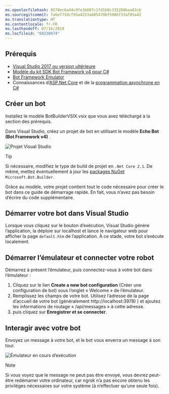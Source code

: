 ```yaml
---
ms.openlocfilehash: 0570ec6a44c9fe1b007c1fd1b8c335288baa63cb
ms.sourcegitcommit: fa6e775dcf95a4253ad854796f5906f33af05a42
ms.translationtype: HT
ms.contentlocale: fr-FR
ms.lasthandoff: 07/16/2019
ms.locfileid: "68230674"
---
```

## <a name="prerequisites"></a>Prérequis
- [Visual Studio 2017 ou version ultérieure](https://www.visualstudio.com/downloads)
- [Modèle du kit SDK Bot Framework v4 pour C#](https://aka.ms/bot-vsix)
- [Bot Framework Emulator](https://aka.ms/bot-framework-emulator-readme)
- Connaissances d’[ASP.Net Core](https://docs.microsoft.com/aspnet/core/) et de la [programmation asynchrone en C#](https://docs.microsoft.com/dotnet/csharp/programming-guide/concepts/async/index)

## <a name="create-a-bot"></a>Créer un bot
Installez le modèle BotBuilderVSIX.vsix que vous avez téléchargé à la section des prérequis.

Dans Visual Studio, créez un projet de bot en utilisant le modèle **Echo Bot (Bot Framework v4)** .

![Projet Visual Studio](~/media/azure-bot-quickstarts/bot-builder-dotnet-project.png)

> [!TIP] 
> Si nécessaire, modifiez le type de build de projet en ``.Net Core 2.1``. De même, mettez éventuellement à jour les [packages NuGet](https://docs.microsoft.com/nuget/quickstart/install-and-use-a-package-in-visual-studio) `Microsoft.Bot.Builder`.

Grâce au modèle, votre projet contient tout le code nécessaire pour créer le bot dans ce guide de démarrage rapide. En fait, vous n’avez pas besoin d’écrire du code supplémentaire.

## <a name="start-your-bot-in-visual-studio"></a>Démarrer votre bot dans Visual Studio

Lorsque vous cliquez sur le bouton d’exécution, Visual Studio génère l’application, la déploie sur localhost et lance le navigateur web pour afficher la page `default.htm` de l’application. À ce stade, votre bot s’exécute localement.

## <a name="start-the-emulator-and-connect-your-bot"></a>Démarrer l’émulateur et connecter votre robot

Démarrez à présent l’émulateur, puis connectez-vous à votre bot dans l’émulateur :

1. Cliquez sur le lien **Create a new bot configuration** (Créer une configuration de bot) sous l’onglet « Welcome » de l’émulateur. 
2. Remplissez les champs de votre bot. Utilisez l’adresse de la page d’accueil de votre bot (généralement http://localhost:3978) ) et ajoutez les informations de routage « /api/messages » à cette adresse.
3. puis cliquez sur **Enregistrer et se connecter**.

## <a name="interact-with-your-bot"></a>Interagir avec votre bot

Envoyez un message à votre bot, et le bot vous enverra un message à son tour.

![Émulateur en cours d’exécution](~/media/emulator-v4/emulator-running.png)

> [!NOTE]
> Si vous voyez que le message ne peut pas être envoyé, vous devrez peut-être redémarrer votre ordinateur, car ngrok n’a pas encore obtenu les privilèges nécessaires sur votre système (à n’effectuer qu’une seule fois).
